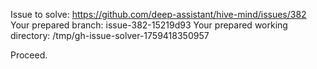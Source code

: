 Issue to solve: https://github.com/deep-assistant/hive-mind/issues/382
Your prepared branch: issue-382-15219d93
Your prepared working directory: /tmp/gh-issue-solver-1759418350957

Proceed.
